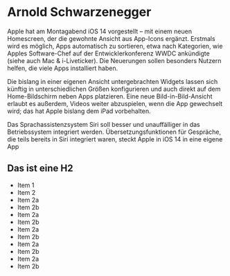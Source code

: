 # Arnold Schwarzenegger

Apple hat am Montagabend iOS 14 vorgestellt – mit einem neuen Homescreen, der die gewohnte Ansicht aus App-Icons ergänzt. Erstmals wird es möglich, Apps automatisch zu sortieren, etwa nach Kategorien, wie Apples Software-Chef auf der Entwicklerkonferenz WWDC ankündigte (siehe auch Mac & i-Liveticker). Die Neuerungen sollen besonders Nutzern helfen, die viele Apps installiert haben.

Die bislang in einer eigenen Ansicht untergebrachten Widgets lassen sich künftig in unterschiedlichen Größen konfigurieren und auch direkt auf dem Home-Bildschirm neben Apps platzieren. Eine neue Bild-in-Bild-Ansicht erlaubt es außerdem, Videos weiter abzuspielen, wenn die App gewechselt wird; das hat Apple bislang dem iPad vorbehalten.

Das Sprachassistenzsystem Siri soll besser und unauffälliger in das Betriebssystem integriert werden. Übersetzungsfunktionen für Gespräche, die teils bereits in Siri integriert waren, steckt Apple in iOS 14 in eine eigene App

## Das ist eine H2
* Item 1
* Item 2
 * Item 2a
 * Item 2b
 * Item 2a
 * Item 2b
 * Item 2a
 * Item 2b
 * Item 2a
 * Item 2b 
 * Item 2a
 * Item 2b
 